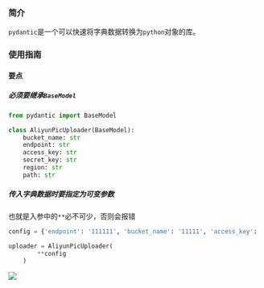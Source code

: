 
### 简介

`pydantic`是一个可以快速将字典数据转换为`python`对象的库。

### 使用指南

#### 要点

##### 必须要继承`BaseModel`

``` python
from pydantic import BaseModel

class AliyunPicUploader(BaseModel):
    bucket_name: str
    endpoint: str
    access_key: str
    secret_key: str
    region: str
    path: str
```


##### 传入字典数据时要指定为可变参数

也就是入参中的`**`必不可少，否则会报错
```python
config = {'endpoint': '111111', 'bucket_name': '11111', 'access_key': '1111', 'secret_key': '11111', 'region': 'cn-hangzhou', 'path': 'imgs'}

uploader = AliyunPicUploader(
        **config
    )
```

![](https://syske-pic-bed.oss-cn-hangzhou.aliyuncs.com/imgs/ae152a05-7df6-48e3-bfb8-0e215424fd5c.jpg)